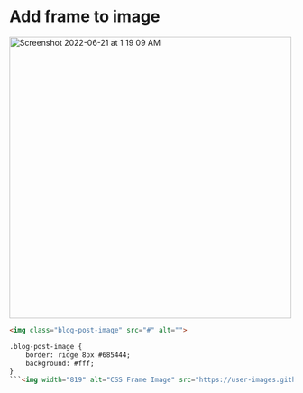 # Add frame to image

<img width="500" alt="Screenshot 2022-06-21 at 1 19 09 AM" src="https://user-images.githubusercontent.com/22525778/174669334-ec2d1715-5e65-4bd8-aabb-8f8211c8227b.png">

```html
<img class="blog-post-image" src="#" alt="">
```

```html
.blog-post-image {
    border: ridge 8px #685444;
    background: #fff;
}
```<img width="819" alt="CSS Frame Image" src="https://user-images.githubusercontent.com/22525778/174669407-7146867e-b017-4896-9a1f-822441fc3e3f.png">

